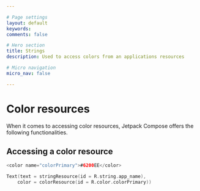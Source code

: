 ```yaml
---

# Page settings
layout: default
keywords:
comments: false

# Hero section
title: Strings
description: Used to access colors from an applications resources

# Micro navigation
micro_nav: false

---
```


# Color resources

When it comes to accessing color resources, Jetpack Compose offers the following functionalities.

## Accessing a color resource

```kotlin
<color name="colorPrimary">#6200EE</color>

Text(text = stringResource(id = R.string.app_name),
    color = colorResource(id = R.color.colorPrimary))
```